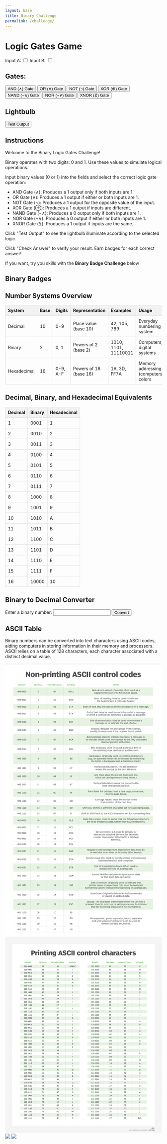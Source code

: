```yaml
---
layout: base
title: Binary Challenge
permalink: /challenge/
---
```

<html>
<head>
  <title>Logic Gates Game</title>
  <link rel="stylesheet" type="text/css" href="styles.css">
</head>
<body>
  <div class="containerlogicgates">
    <h1>Logic Gates Game</h1>
    <div id="inputs">
      <label>Input A:</label>
      <input type="checkbox" id="inputA">
      <label>Input B:</label>
      <input type="checkbox" id="inputB">
    </div>
    <div id="gates">
      <h2>Gates:</h2>
      <button onclick="applyGate('and')">AND (&#8743;) Gate</button>
      <button onclick="applyGate('or')">OR (&#8744;) Gate</button>
      <button onclick="applyGate('not')">NOT (&#172;) Gate</button>
      <button onclick="applyGate('xor')">XOR (&#8853;) Gate</button>
      <button onclick="applyGate('nand')">NAND (&#172;&#8743;) Gate</button>
      <button onclick="applyGate('nor')">NOR (&#172;&#8744;) Gate</button>
      <button onclick="applyGate('xnor')">XNOR (&#8891;) Gate</button>
    </div>
    <div id="output">
      <h2>Lightbulb</h2>
      <div id="lightbulb"></div>
      <button onclick="testOutput()">Test Output</button>
    </div>
  </div>
  <div id="instructions">
   <div id="instructions">
    <h2>Instructions</h2>
    <p>Welcome to the Binary Logic Gates Challenge!</p>
    <p>Binary operates with two digits: 0 and 1. Use these values to simulate logical operations.</p>
    <p>Input binary values (0 or 1) into the fields and select the correct logic gate operation:</p>
    <ul>
      <li>AND Gate (&#8743;): Produces a 1 output only if both inputs are 1.</li>
      <li>OR Gate (&#8744;): Produces a 1 output if either or both inputs are 1.</li>
      <li>NOT Gate (&#172;): Produces a 1 output for the opposite value of the input.</li>
      <li>XOR Gate (&#8853;): Produces a 1 output if inputs are different.</li>
      <li>NAND Gate (&#172;&#8743;): Produces a 0 output only if both inputs are 1.</li>
      <li>NOR Gate (&#172;&#8744;): Produces a 0 output if either or both inputs are 1.</li>
      <li>XNOR Gate (&#8891;): Produces a 1 output if inputs are the same.</li>
    </ul>
    <p>Click "Test Output" to see the lightbulb illuminate according to the selected logic.</p>
    <p>Click "Check Answer" to verify your result. Earn badges for each correct answer!</p>
    <p> If you want, try you skills with the <strong> Binary Badge Challenge </strong> below </p>
  </div>


  <div id="challengeSection">
    <!-- Challenge items will be dynamically generated here -->
    <!-- Each challenge will include logic gate operation and input fields -->
  </div>

  <h2>Binary Badges</h2>
  <div id="binaryBadge">
    <!-- The binary badges earned by the user will be displayed here -->
    <!-- Example: AND: 110, OR: 101, XOR: 010, NOT: 100, NAND: 011 -->
  </div>

  <script>
      // Variables to store inputs A and B, and lightbulb status
let inputA = false;
let inputB = false;
let lightbulb = false;

// Function to apply selected gate logic
function applyGate(gate) {
  if (gate === 'and') {
    lightbulb = inputA && inputB; // Applying AND gate logic
  } else if (gate === 'or') {
    lightbulb = inputA || inputB; // Applying OR gate logic
  } else if (gate === 'not') {
    lightbulb = !inputA; // Applying NOT gate logic to input A
  } else if (gate === 'xor') {
    lightbulb = inputA !== inputB; // Applying XOR gate logic
  } else if (gate === 'nand') {
    lightbulb = !(inputA && inputB); // Applying NAND gate logic
  } else if (gate === 'nor') {
    lightbulb = !(inputA || inputB); // Applying NOR gate logic
  } else if (gate === 'xnor') {
    lightbulb = inputA === inputB; // Applying XNOR gate logic
  } else {
    // Additional logic for other gates if needed
  }
  
  updateLightbulb(); // Update the lightbulb representation
}

// Function to update the lightbulb representation based on it's status
function updateLightbulb() {
  const lightbulbElement = document.getElementById('lightbulb');
  if (lightbulb) {
    lightbulbElement.style.backgroundColor = 'yellow'; // Light is ONN
  } else {
    lightbulbElement.style.backgroundColor = 'grey'; // Light is OFFF
  }
}


// Function to test and display the current lightbulb outputt
function testOutput() {
  alert(`Output to the lightbulb: ${lightbulb}`);
}

// Event listeners for input checkboxes
document.getElementById('inputA').addEventListener('change', function() {
  inputA = this.checked; // Update input A statuss
  applyGate(); // Apply selected gate logic
});

document.getElementById('inputB').addEventListener('change', function() {
  inputB = this.checked; // Update input B statuss
  applyGate(); // Apply selected gate logic
});

    
    // Define logic gate functions for lightbu;n
    function andGate(input1, input2) {
      return input1 === '1' && input2 === '1' ? '1' : '0';
    }

    function orGate(input1, input2) {
      return input1 === '1' || input2 === '1' ? '1' : '0';
    }

    function xorGate(input1, input2) {
      return input1 !== input2 ? '1' : '0';
    }

    function notGate(input) {
      return input === '0' ? '1' : '0';
    }

    function nandGate(input1, input2) {
      return !(input1 === '1' && input2 === '1') ? '1' : '0';
    }

    function nandGate(input1, input2) {
      return !(input1 === '1' && input2 === '1') ? '1' : '0';
    }

    // Function for NOR gate operation
    function norGate(input1, input2) {
      return !(input1 === '1' || input2 === '1') ? '1' : '0';
    }

    // Function for XNOR gate operation
    function xnorGate(input1, input2) {
      return input1 === input2 ? '1' : '0';
    }

    // User object to track progress and earned binary badges
    let user = {
      binaryBadges: {
        AND: 0,
        OR: 0,
        XOR: 0,
        NOT: 0,
        NAND: 0
        // Add more gates as needed
      },
      challengeCount: 0
    };

    // Function to update earned binary badges
    function updateBadges() {
      const badgeSection = document.getElementById('binaryBadge');
      let badgesHTML = '';

      for (let gate in user.binaryBadges) {
        badgesHTML += `${gate}: ${user.binaryBadges[gate]} `;
      }

      badgeSection.textContent = `Binary Badges Earned: ${badgesHTML}`;
    }

    // Function to generate logic gate challenge
    function generateLogicGateChallenge() {
      const challengeSection = document.getElementById('challengeSection');
      const logicGates = ['AND', 'OR', 'XOR', 'NOT', 'NAND']; // Types of logic gates

      logicGates.forEach((gate) => {
        const challengeDiv = document.createElement('div');
        challengeDiv.classList.add('challenge-item');

        const gateLabel = document.createElement('label');
        gateLabel.textContent = `${gate} Gate Operation`;
        challengeDiv.appendChild(gateLabel);

        // Creating input fields based on the gate type
        if (gate === 'NOT') {
          const inputField = document.createElement('input');
          inputField.setAttribute('type', 'text');
          inputField.setAttribute('placeholder', 'Enter Binary 0 or 1');
          inputField.classList.add('binary-input');
          challengeDiv.appendChild(inputField);

          const checkButton = document.createElement('button');
          checkButton.textContent = 'Check Answer';
          checkButton.addEventListener('click', () => {
            const userAnswer = inputField.value.trim();
            const gateResult = notGate(userAnswer);

            if (userAnswer === '0' || userAnswer === '1') {
              alert('Correct! Great job.');
              user.challengeCount++;
              user.binaryBadges[gate]++;
              updateBadges();
            } else {
              alert('Incorrect. Try again!');
            }
          });
          challengeDiv.appendChild(checkButton);
        } else {
          const inputField1 = document.createElement('input');
          inputField1.setAttribute('type', 'text');
          inputField1.setAttribute('placeholder', 'Enter Binary 0 or 1');
          inputField1.classList.add('binary-input');
          challengeDiv.appendChild(inputField1);

          const inputField2 = document.createElement('input');
          inputField2.setAttribute('type', 'text');
          inputField2.setAttribute('placeholder', 'Enter Binary 0 or 1');
          inputField2.classList.add('binary-input');
          challengeDiv.appendChild(inputField2);

          const checkButton = document.createElement('button');
          checkButton.textContent = 'Check Answer';
          checkButton.addEventListener('click', () => {
            const userAnswer1 = inputField1.value.trim();
            const userAnswer2 = inputField2.value.trim();
            let gateResult;

            if (gate === 'AND') {
              gateResult = andGate(userAnswer1, userAnswer2);
            } else if (gate === 'OR') {
              gateResult = orGate(userAnswer1, userAnswer2);
            } else if (gate === 'XOR') {
              gateResult = xorGate(userAnswer1, userAnswer2);
            } else if (gate === 'NAND') {
              gateResult = nandGate(userAnswer1, userAnswer2);
            }

            if ((userAnswer1 === '0' || userAnswer1 === '1') && (userAnswer2 === '0' || userAnswer2 === '1')) {
              if (gateResult === '1') {
                alert('Correct! Great job.');
                user.challengeCount++;
                user.binaryBadges[gate]++;
                updateBadges();
              } else {
                alert('Incorrect. Try again!');
              }
            } else {
              alert('Please enter valid binary values (0 or 1).');
            }
          });
          challengeDiv.appendChild(checkButton);
        }

        challengeSection.appendChild(challengeDiv);
      });
    }

     function updateBadges() {
    const badgeSection = document.getElementById('binaryBadge');
    badgeSection.innerHTML = ''; // Clear previous badges

    for (let gate in user.binaryBadges) {
      const binaryBadge = user.binaryBadges[gate].toString(2).padStart(3, '0'); // Convert badge count to binary

      const badgeSpan = document.createElement('span');
      badgeSpan.classList.add('binary-badge', `badge-${gate.toLowerCase()}`);
      badgeSpan.textContent = `${gate}: ${binaryBadge} `;
      badgeSection.appendChild(badgeSpan);
    }
     }
    // Call the function to generate logic gate challenges on window load
    window.onload = function () {
      generateLogicGateChallenge();
    };
  </script>
<html>
<html>
<head>
  <title>Number Systems</title>
  <style>
    table {
      border-collapse: collapse;
      width: 100%;
      margin-bottom: 20px;
    }
    th, td {
      border: 1px solid #ddd;
      padding: 8px;
      text-align: left;
    }
    th {
      background-color: #f2f2f2;
    }
  </style>
</head>
<body>

<h2>Number Systems Overview</h2>
<table>
  <thead>
    <tr>
      <th>System</th>
      <th>Base</th>
      <th>Digits</th>
      <th>Representation</th>
      <th>Examples</th>
      <th>Usage</th>
    </tr>
  </thead>
  <tbody>
    <tr>
      <td>Decimal</td>
      <td>10</td>
      <td>0-9</td>
      <td>Place value (base 10)</td>
      <td>42, 105, 789</td>
      <td>Everyday numbering system</td>
    </tr>
    <tr>
      <td>Binary</td>
      <td>2</td>
      <td>0, 1</td>
      <td>Powers of 2 (base 2)</td>
      <td>1010, 1101, 11110011</td>
      <td>Computers, digital systems</td>
    </tr>
    <tr>
      <td>Hexadecimal</td>
      <td>16</td>
      <td>0-9, A-F</td>
      <td>Powers of 16 (base 16)</td>
      <td>1A, 3D, FF7A</td>
      <td>Memory addressing (computers), colors</td>
    </tr>
  </tbody>
</table>

<h2>Decimal, Binary, and Hexadecimal Equivalents</h2>
<table>
  <thead>
    <tr>
      <th>Decimal</th>
      <th>Binary</th>
      <th>Hexadecimal</th>
    </tr>
  </thead>
  <tbody>
    <tr>
      <td>1</td>
      <td>0001</td>
      <td>1</td>
    </tr>
    <tr>
      <td>2</td>
      <td>0010</td>
      <td>2</td>
    </tr>
    <tr>
      <td>3</td>
      <td>0011</td>
      <td>3</td>
    </tr>
    <tr>
      <td>4</td>
      <td>0100</td>
      <td>4</td>
    </tr>
    <tr>
      <td>5</td>
      <td>0101</td>
      <td>5</td>
    </tr>
    <tr>
      <td>6</td>
      <td>0110</td>
      <td>6</td>
    </tr>
    <tr>
      <td>7</td>
      <td>0111</td>
      <td>7</td>
    </tr>
    <tr>
      <td>8</td>
      <td>1000</td>
      <td>8</td>
    </tr>
    <tr>
      <td>9</td>
      <td>1001</td>
      <td>9</td>
    </tr>
    <tr>
      <td>10</td>
      <td>1010</td>
      <td>A</td>
    </tr>
    <tr>
      <td>11</td>
      <td>1011</td>
      <td>B</td>
    </tr>
    <tr>
      <td>12</td>
      <td>1100</td>
      <td>C</td>
    </tr>
    <tr>
      <td>13</td>
      <td>1101</td>
      <td>D</td>
    </tr>
    <tr>
      <td>14</td>
      <td>1110</td>
      <td>E</td>
    </tr>
    <tr>
      <td>15</td>
      <td>1111</td>
      <td>F</td>
    </tr>
    <tr>
      <td>16</td>
      <td>10000</td>
      <td>10</td>
    </tr>
  </tbody>
</table>

</body>
<html>
<head>
  <title>Binary to Decimal Converter</title>
  <script>
    function binaryToDecimal() {
      var binaryInput = document.getElementById("binaryInput").value;
      var decimalResult = 0;
      var exponent = binaryInput.length - 1;
      var exponentWork = [];

      for (var i = 0; i < binaryInput.length; i++) {
        if (binaryInput[i] === '1') {
          decimalResult += Math.pow(2, exponent);
          exponentWork.push("2^" + exponent);
        }
        exponent--;
      }

      document.getElementById("decimalResult").innerHTML = "Decimal: " + decimalResult;
      document.getElementById("exponentWork").innerHTML = "Exponent work: " + exponentWork.join(" + ");
    }
  </script>
</head>
<body>
  <h2>Binary to Decimal Converter</h2>
  <label for="binaryInput">Enter a binary number: </label>
  <input type="text" id="binaryInput" />
  <button onclick="binaryToDecimal()">Convert</button>

  <p id="decimalResult"></p>
  <p id="exponentWork"></p>
  <h2>ASCII Table</h2>
  <p>Binary numbers can be converted into text characters using ASCII codes, aiding computers in storing information in their memory and processors. ASCII relies on a table of 128 characters, each character associated with a distinct decimal value.</p>
  <img src="https://github.com/jplip/frontTri2/blob/main/images/ASCII_Codes_1.png">
  <img src="https://github.com/jplip/frontTri2/blob/main/images/printing_ascii_control_characters-f.png">
  <img src=/mnt/c/Users/anush/frontTri2/images/printing_ascii_control_characters-f.png>
  <img src=/mnt/c/Users/anush/frontTri2/images/ASCII_Codes_1.png>
</body>
</html>


